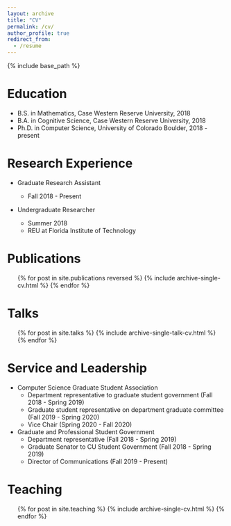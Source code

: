 ```yaml
---
layout: archive
title: "CV"
permalink: /cv/
author_profile: true
redirect_from:
  - /resume
---
```


{% include base_path %}

Education
======
* B.S. in Mathematics, Case Western Reserve University, 2018
* B.A. in Cognitive Science, Case Western Reserve University, 2018
* Ph.D. in Computer Science, University of Colorado Boulder, 2018 - present

Research Experience
======
* Graduate Research Assistant
  * Fall 2018 - Present
  
* Undergraduate Researcher
  * Summer 2018
  * REU at Florida Institute of Technology

Publications
======
  <ul>{% for post in site.publications reversed %}
    {% include archive-single-cv.html %}
  {% endfor %}</ul>
  
Talks
======
  <ul>{% for post in site.talks %}
    {% include archive-single-talk-cv.html %}
  {% endfor %}</ul>
  
Service and Leadership
======
* Computer Science Graduate Student Association
  * Department representative to graduate student government (Fall 2018 - Spring 2019)
  * Graduate student representative on department graduate committee (Fall 2019 - Spring 2020)
  * Vice Chair (Spring 2020 - Fall 2020)
* Graduate and Professional Student Government
  * Department representative (Fall 2018 - Spring 2019)
  * Graduate Senator to CU Student Government (Fall 2018 - Spring 2019)
  * Director of Communications (Fall 2019 - Present)
  
Teaching
======
  <ul>{% for post in site.teaching %}
    {% include archive-single-cv.html %}
  {% endfor %}</ul>
